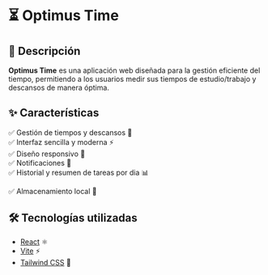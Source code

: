 # ⏳ Optimus Time

## 📌 Descripción

**Optimus Time** es una aplicación web diseñada para la gestión eficiente del tiempo, permitiendo a los usuarios medir sus tiempos de estudio/trabajo y descansos de manera óptima.

## ✨ Características

✅ Gestión de tiempos y descansos 📅  
✅ Interfaz sencilla y moderna ⚡  
✅ Diseño responsivo 🎨  
✅ Notificaciones 🔔  
✅ Historial y resumen de tareas por dia  📊

✅ Almacenamiento local 💾 

## 🛠️ Tecnologías utilizadas

- [React](https://reactjs.org/) ⚛️
- [Vite](https://vitejs.dev/) ⚡
- [Tailwind CSS](https://tailwindcss.com/) 🎨
